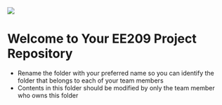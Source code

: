 <img src="https://github.com/ee209-2020class/ee209-2020class.github.io/blob/master/ExtraInfo/logo.png">

# Welcome to Your EE209 Project Repository

- Rename the folder with your preferred name so you can identify the folder that belongs to each of your team members
- Contents in this folder should be modified by only the team member who owns this folder